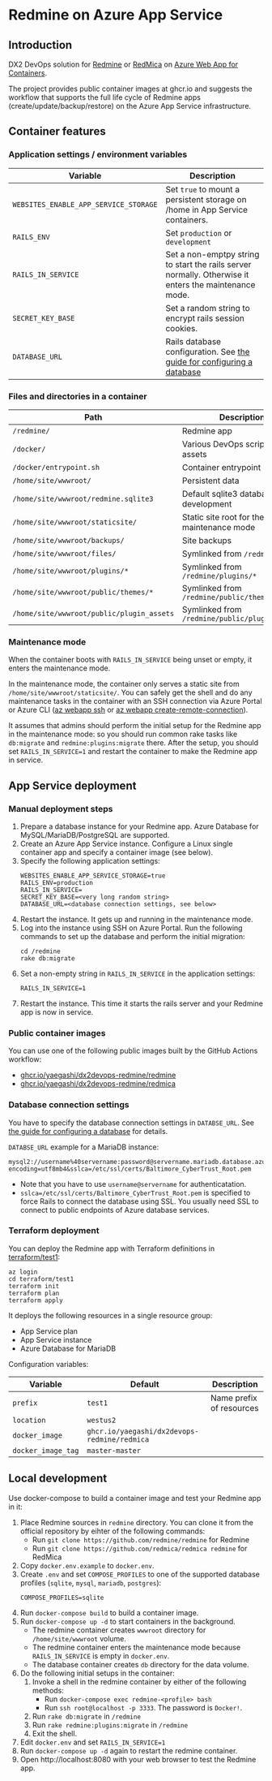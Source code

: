 # Redmine on Azure App Service

## Introduction

DX2 DevOps solution for [Redmine] or [RedMica] on [Azure Web App for Containers].

The project provides public container images at ghcr.io
and suggests the workflow that supports the full life cycle of Redmine apps (create/update/backup/restore)
on the Azure App Service infrastructure.

[Redmine]: https://github.com/redmine/redmine
[RedMica]: https://github.com/redmica/redmica
[Azure Web App for Containers]: https://azure.microsoft.com/ja-jp/services/app-service/containers

## Container features

### Application settings / environment variables

|Variable|Description|
|---|---|
|`WEBSITES_ENABLE_APP_SERVICE_STORAGE`|Set `true` to mount a persistent storage on /home in App Service containers.|
|`RAILS_ENV`|Set `production` or `development`|
|`RAILS_IN_SERVICE`|Set a non-emptpy string to start the rails server normally.  Otherwise it enters the maintenance mode.|
|`SECRET_KEY_BASE`|Set a random string to encrypt rails session cookies.|
|`DATABASE_URL`|Rails database configuration.  See [the guide for configuring a database](https://guides.rubyonrails.org/configuring.html#configuring-a-database)|

### Files and directories in a container

|Path|Description|
|---|---|
|`/redmine/`|Redmine app|
|`/docker/`|Various DevOps scripts and assets|
|`/docker/entrypoint.sh`|Container entrypoint|
|`/home/site/wwwroot/`|Persistent data|
|`/home/site/wwwroot/redmine.sqlite3`|Default sqlite3 database in development|
|`/home/site/wwwroot/staticsite/`|Static site root for the maintenance mode|
|`/home/site/wwwroot/backups/`|Site backups|
|`/home/site/wwwroot/files/`|Symlinked from `/redmine/files`|
|`/home/site/wwwroot/plugins/*`|Symlinked from `/redmine/plugins/*`|
|`/home/site/wwwroot/public/themes/*`|Symlinked from `/redmine/public/themes/*`|
|`/home/site/wwwroot/public/plugin_assets`|Symlinked from `/redmine/public/plugin_assets`|

### Maintenance mode

When the container boots with `RAILS_IN_SERVICE` being unset or empty,
it enters the maintenance mode.

In the maintenance mode,
the container only serves a static site from `/home/site/wwwroot/staticsite/`.
You can safely get the shell and do any maintenance tasks in the container with an SSH connection
via Azure Portal or Azure CLI ([az webapp ssh] or [az webapp create-remote-connection]).

It assumes that admins should perform the initial setup for the Redmine app in the maintenance mode:
so you should run common rake tasks like `db:migrate` and `redmine:plugins:migrate` there.
After the setup, you should set `RAILS_IN_SERVICE=1`
and restart the container to make the Redmine app in service.

[az webapp ssh]: https://docs.microsoft.com/en-us/cli/azure/webapp?view=azure-cli-latest#az-webapp-ssh
[az webapp create-remote-connection]: https://docs.microsoft.com/en-us/cli/azure/webapp?view=azure-cli-latest#az-webapp-create-remote-connection

## App Service deployment

### Manual deployment steps

1. Prepare a database instance for your Redmine app.  Azure Database for MySQL/MariaDB/PostgreSQL are supported.
2. Create an Azure App Service instance.  Configure a Linux single container app and specify a container image (see below).
3. Specify the following application settings:
    ```
    WEBSITES_ENABLE_APP_SERVICE_STORAGE=true
    RAILS_ENV=production
    RAILS_IN_SERVICE=
    SECRET_KEY_BASE=<very long random string>
    DATABASE_URL=<database connection settings, see below>
    ```
4. Restart the instance.  It gets up and running in the maintenance mode.
5. Log into the instance using SSH on Azure Portal.
Run the following commands to set up the database and perform the initial migration:
    ```
    cd /redmine
    rake db:migrate
    ```
6. Set a non-empty string in `RAILS_IN_SERVICE` in the application settings:
    ```
    RAILS_IN_SERVICE=1
    ```
7. Restart the instance.  This time it starts the rails server and your Redmine app is now in service.

### Public container images

You can use one of the following public images built by the GitHub Actions workflow:

- [ghcr.io/yaegashi/dx2devops-redmine/redmine](https://github.com/yaegashi/dx2devops-redmine/pkgs/container/dx2devops-redmine%2Fredmine)
- [ghcr.io/yaegashi/dx2devops-redmine/redmica](https://github.com/yaegashi/dx2devops-redmine/pkgs/container/dx2devops-redmine%2Fredmica)

### Database connection settings

You have to specify the database connection settings in `DATABSE_URL`.
See [the guide for configuring a database](https://guides.rubyonrails.org/configuring.html#configuring-a-database) for details.

`DATABSE_URL` example for a MariaDB instance:

    mysql2://username%40servername:password@servername.mariadb.database.azure.com/dbname?encoding=utf8mb4&sslca=/etc/ssl/certs/Baltimore_CyberTrust_Root.pem

- Note that you have to use `username@servername` for authenticatation.
- `sslca=/etc/ssl/certs/Baltimore_CyberTrust_Root.pem` is specified to force Rails to connect the database using SSL.
You usually need SSL to connect to public endpoints of Azure database services.

### Terraform deployment

You can deploy the Redmine app with Terraform definitions in [terraform/test1](terraform/test1):

```
az login
cd terraform/test1
terraform init
terraform plan
terraform apply
```

It deploys the following resources in a single resource group:

- App Service plan
- App Service instance
- Azure Database for MariaDB

Configuration variables:

|Variable|Default|Description|
|---|---|---|
|`prefix`|`test1`|Name prefix of resources|
|`location`|`westus2`||
|`docker_image`|`ghcr.io/yaegashi/dx2devops-redmine/redmica`||
|`docker_image_tag`|`master-master`||

## Local development

Use docker-compose to build a container image and test your Redmine app in it:

1. Place Redmine sources in `redmine` directory.
You can clone it from the official repository by eihter of the following commands:
    * Run `git clone https://github.com/redmine/redmine` for Redmine
    * Run `git clone https://github.com/redmica/redmica redmine` for RedMica
2. Copy `docker.env.example` to `docker.env`.
3. Create `.env` and set `COMPOSE_PROFILES` to one of the supported database profiles (`sqlite`, `mysql`, `mariadb`, `postgres`):
    ```
    COMPOSE_PROFILES=sqlite
    ```
4. Run `docker-compose build` to build a container image.
5. Run `docker-compose up -d` to start containers in the background.
    * The redmine container creates `wwwroot` directory for `/home/site/wwwroot` volume.
    * The redmine container enters the maintenance mode because `RAILS_IN_SERVICE` is empty in `docker.env`.
    * The database container creates `db` directory for the data volume.
6. Do the following initial setups in the container:
    1. Invoke a shell in the redmine container by either of the following methods:
        * Run `docker-compose exec redmine-<profile> bash`
        * Run `ssh root@localhost -p 3333`.  The password is `Docker!`.
    2. Run `rake db:migrate` in `/redmine`
    3. Run `rake redmine:plugins:migrate` in `/redmine`
    4. Exit the shell.
7. Edit `docker.env` and set `RAILS_IN_SERVICE=1`
8. Run `docker-compose up -d` again to restart the redmine container.
9. Open http://localhost:8080 with your web browser to test the Redmine app.
